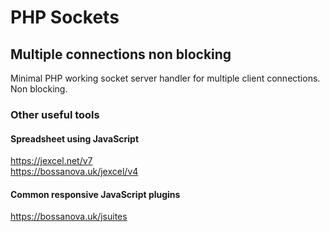 # PHP Sockets
## Multiple connections non blocking

Minimal PHP working socket server handler for multiple client connections. Non blocking.


### Other useful tools

#### Spreadsheet using JavaScript
https://jexcel.net/v7<br>
https://bossanova.uk/jexcel/v4

#### Common responsive JavaScript plugins
https://bossanova.uk/jsuites

